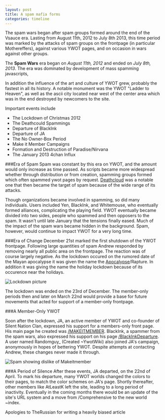 ```yaml
---
layout: post
title: A spam mafia forms
categories: timeline
---
```


The spam wars began after spam groups formed around the end of the Vsauce era. Lasting from August 11th, 2012 to July 8th 2013, this time period was marked by the attacks of spam groups on the frontpage (in particular Mothereffers), against various YWOT pages, and on occasion in wars against other groups.

The **Spam Wars** era began on *August 11th, 2012* and ended on *July 8th, 2013*. The era was dominated by development of mass spamming javascripts, 

In addition the influence of the art and culture of YWOT grew, probably the fastest in all its history. A notable monument was the YWOT "Ladder to Heaven", as well as the ascii city located near west of the center area which was in the end destroyed by newcomers to the site.

Important events include

- The Lockdown of Christmas 2012
- The Deathcould Spammings
- Departure of BlackInk
- Departure of JA
- The No Owner-Box Period
- Make it Member Campaigns
- Formation and Destruction of Paradise/Nirvana
- The January 2013 4chan Influx

###Era of Spam
Spam was constant by this era on YWOT, and the amount would only increase as time passed. As scripts became more widespread whether through distribution or from creation, spamming groups formed which often spammed ywot pages by request. [Deathcloud](http://www.yourworldoftext.com/deathcloud) was a notable one that then became the target of spam because of the wide range of its attacks.

Though organizations became involved in spamming, so did many individuals. Users included Yen, BlackInk, and Whitemouse, who eventually formed alliances, complicating the playing field. YWOT eventually became divided into two sides, people who spammed and then opposers to the spam. It wasn't until late January that the tensions finally eased. Much of the impact of the spam wars became hidden in the background. Spam, however, would continue to impact YWOT for a very long time.

###Era of Change
December 21st marked the first shutdown of the YWOT frontpage. Following large quantities of spam Andrew responded by removing nearly all public area on the frontpage. The reaction was of course largely negative. As the lockdown occured on the rumored date of the Mayan apocalypse it was given the name the [Apocalypse](http://www.yourworldoftext.com/11_12_13)/Rapture. In addition it was giving the name the holiday lockdown because of its occurence near the holidays.

![Lockdown picture](https://raw.github.com/ywothistory/ywothistory.github.io/master/images/ywotlockdown.jpg)

The lockdown was ended on the 23rd of December. The member-only periods then and later on March 22nd would provide a base for future movements that acted for support of a member-only frontpage.

###A Member-Only YWOT


Soon after the lockdown, JA, an active member of YWOT and co-founder of Silent Nation Clan, expressed his support for a members-only front page. His main page he created was [/MAKEITMEMBER](http://yourworldoftext.com/makeitmember). BlackInk, a spammer from the spam wars, also expressed his support on his page [/BlackInkDeparture](http://yourworldoftext.com/BlackInkDeparture). A user named Randomguy_ (Created ~YwotWiki) also joined JA's campaign, anonymously in hopes of bettering YWOT. Despite attempts at contacting Andrew, these changes never made it through.

![Spam showing dislike of Makeitmember](https://raw.github.com/ywothistory/ywothistory.github.io/master/images/makeitmemberspam.jpg)

###A Period of Silence
After these events, JA departed, on the 22nd of April. To mark his departure, many YWOT worlds changed the colors to their pages, to match the color schemes on JA's page. Shortly thereafter, other members like AtLeastK left the site, leading to a long period of inactivity. Eventually in the coming months there would be an update of the site's URL system and a move from /Comprehensive to the new world ~index.

Apologies to TheRussian for writing a heavily biased article
